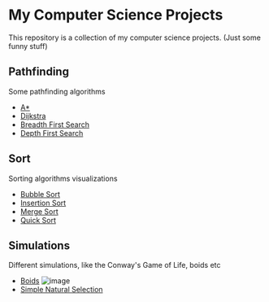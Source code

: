 # My Computer Science Projects

This repository is a collection of my computer science projects. (Just some funny stuff)

## Pathfinding

Some pathfinding algorithms

- [A*](pathfinding/a_star.py)
- [Dijkstra](pathfinding/dijkstra.py)
- [Breadth First Search](pathfinding/bfs.py)
- [Depth First Search](pathfinding/dfs.py)

## Sort

Sorting algorithms visualizations

- [Bubble Sort](sort/bubble_sort.py)
- [Insertion Sort](sort/insertion_sort.py)
- [Merge Sort](sort/merge_sort.py)
- [Quick Sort](sort/quick_sort.py)

## Simulations

Different simulations, like the Conway's Game of Life, boids etc

- [Boids](simulations/boids.py)
![image](https://github.com/Perchinka/Funny_CS/assets/34923601/63ebc26e-5703-4bf2-beb0-84b0af4c13d4)
- [Simple Natural Selection](simulations/natural_selection.py)


